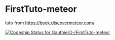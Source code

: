 FirstTuto-meteor
================

tuto from https://book.discovermeteor.com/

[ ![Codeship Status for GauthierD-/FirstTuto-meteor](https://codeship.com/projects/e5a29070-a93e-0132-a0ea-3644da5b4fc6/status?branch=master)](https://codeship.com/projects/67610)
